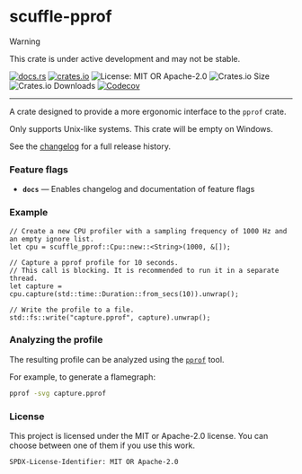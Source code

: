 <!-- dprint-ignore-file -->
<!-- sync-readme title [[ -->
# scuffle-pprof
<!-- sync-readme ]] -->

> [!WARNING]  
> This crate is under active development and may not be stable.

<!-- sync-readme badge [[ -->
[![docs.rs](https://img.shields.io/docsrs/scuffle-pprof/0.2.0.svg?logo=docs.rs&label=docs.rs&style=flat-square)](https://docs.rs/scuffle-pprof/0.2.0)
[![crates.io](https://img.shields.io/badge/crates.io-v0.2.0-orange?style=flat-square&logo=rust&logoColor=white)](https://crates.io/crates/scuffle-pprof/0.2.0)
![License: MIT OR Apache-2.0](https://img.shields.io/badge/license-MIT%20OR%20Apache--2.0-purple.svg?style=flat-square)
![Crates.io Size](https://img.shields.io/crates/size/scuffle-pprof/0.2.0.svg?style=flat-square)
![Crates.io Downloads](https://img.shields.io/crates/dv/scuffle-pprof/0.2.0.svg?&label=downloads&style=flat-square)
[![Codecov](https://img.shields.io/codecov/c/github/scufflecloud/scuffle.svg?label=codecov&logo=codecov&style=flat-square)](https://app.codecov.io/gh/scufflecloud/scuffle)
<!-- sync-readme ]] -->

---

<!-- sync-readme rustdoc [[ -->
A crate designed to provide a more ergonomic interface to the `pprof` crate.

Only supports Unix-like systems. This crate will be empty on Windows.

See the [changelog](./CHANGELOG.md) for a full release history.

### Feature flags

* **`docs`** —  Enables changelog and documentation of feature flags

### Example

````rust,no_run
// Create a new CPU profiler with a sampling frequency of 1000 Hz and an empty ignore list.
let cpu = scuffle_pprof::Cpu::new::<String>(1000, &[]);

// Capture a pprof profile for 10 seconds.
// This call is blocking. It is recommended to run it in a separate thread.
let capture = cpu.capture(std::time::Duration::from_secs(10)).unwrap();

// Write the profile to a file.
std::fs::write("capture.pprof", capture).unwrap();
````

### Analyzing the profile

The resulting profile can be analyzed using the [`pprof`](https://github.com/google/pprof) tool.

For example, to generate a flamegraph:

````sh
pprof -svg capture.pprof
````

### License

This project is licensed under the MIT or Apache-2.0 license.
You can choose between one of them if you use this work.

`SPDX-License-Identifier: MIT OR Apache-2.0`
<!-- sync-readme ]] -->
